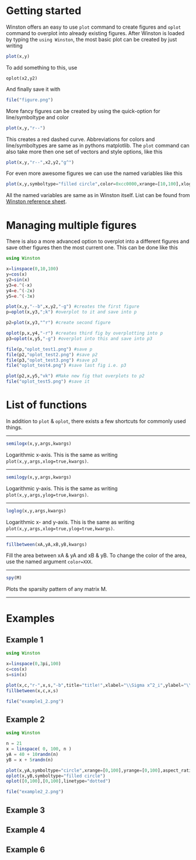 Getting started
===============

Winston offers an easy to use `plot` command to create figures and `oplot` command to overplot into already existing figures. After Winston is loaded by typing the `using Winston`, the most basic plot can be created by just writing
```julia
plot(x,y)
```
To add something to this, use
```
oplot(x2,y2)
```
And finally save it with
```julia
file("figure.png")
```

More fancy figures can be created by using the quick-option for line/symboltype and color
```julia
plot(x,y,"r--")
```
This creates a red dashed curve. Abbreviations for colors and line/symboltypes are same as in pythons matplotlib. The `plot` command can also take more then one set of vectors and style options, like this
```julia
plot(x,y,"r--",x2,y2,"g^")
```

For even more awesome figures we can use the named variables like this
```julia
plot(x,y,symboltype="filled circle",color=0xcc0000,xrange=[10,100],xlog=true)
```
All the named variables are same as in Winston itself. List can be found from [Winston reference sheet](https://github.com/nolta/Winston.jl/blob/master/doc/reference.md).


Managing multiple figures
=========================

There is also a more advanced option to overplot into a different figures and save other figures then the most current one. This can be done like this

```julia
using Winston

x=linspace(0,10,100)
y=cos(x)
y2=sin(x)
y3=e.^(-x)
y4=e.^(-2x)
y5=e.^(-3x)

plot(x,y,"--b",x,y2,"-g") #creates the first figure
p=oplot(x,y3,";k") #overplot to it and save into p

p2=plot(x,y3,"^r") #create second figure

oplot(p,x,y4,"-r") #creates third fig by overplotting into p
p3=oplot(x,y5,"-g") #overplot into this and save into p3

file(p,"oplot_test1.png") #save p
file(p2,"oplot_test2.png") #save p2
file(p3,"oplot_test3.png") #save p3
file("oplot_test4.png") #save last fig i.e. p3

plot(p2,x,y5,"vk") #Make new fig that overplots to p2
file("oplot_test5.png") #save it
```

List of functions
===============
In addition to `plot` & `oplot`, there exists a few shortcuts for commonly used things.

---
```julia
semilogx(x,y,args,kwargs)
```
Logarithmic x-axis. This is the same as writing `plot(x,y,args,xlog=true,kwargs)`.

---
```julia
semilogy(x,y,args,kwargs)
```
Logarithmic y-axis. This is the same as writing `plot(x,y,args,ylog=true,kwargs)`.

---
```julia
loglog(x,y,args,kwargs)
```
Logarithmic x- and y-axis. This is the same as writing `plot(x,y,args,xlog=true,ylog=true,kwargs)`.

---
```julia
fillbetween(xA,yA,xB,yB,kwargs)
```
Fill the area between xA & yA and xB & yB. To change the color of the area, use the named argument `color=XXX`.

---
```julia
spy(M)
```
Plots the sparsity pattern of any matrix M.

---

Examples
========

Example 1
---------

```julia
using Winston

x=linspace(0,3pi,100)
c=cos(x)
s=sin(x)

plot(x,c,"r-",x,s,"-b",title="title!",xlabel="\\Sigma x^2_i",ylabel="\\Theta_i")
fillbetween(x,c,x,s)

file("example1_2.png")
```
Example 2
---------

```julia
using Winston

n = 21
x = linspace( 0, 100, n )
yA = 40 + 10randn(n)
yB = x + 5randn(n)

plot(x,yA,symboltype="circle",xrange=[0,100],yrange=[0,100],aspect_ratio=1)
oplot(x,yB,symboltype="filled circle")
oplot([0,100],[0,100],linetype="dotted")

file("example2_2.png")
```

Example 3
---------

Example 4
---------

Example 6
---------